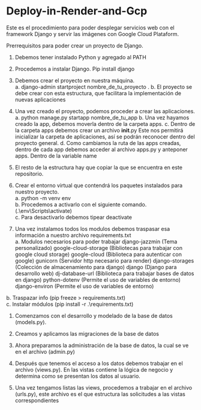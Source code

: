 # Deploy-in-Render-and-Gcp

Este es el procedimiento para poder desplegar servicios web con el framework Django y servir las imágenes con Google Cloud Plataform.

Prerrequisitos para poder crear un proyecto de Django.
  1.	Debemos tener instalado Python y agregado al PATH
  2.	Procedemos a instalar Django. Pip install django

1.	Debemos crear el proyecto en nuestra máquina.  
  a.	django-admin startproject nombre_de_tu_proyecto .
  b.	El proyecto se debe crear con esta estructura, que facilitara la implementación de nuevas aplicaciones
  
2.	Una vez creado el proyecto, podemos proceder a crear las aplicaciones.
  a.	python manage.py startapp nombre_de_tu_app
  b.  Una vez hayamos creado la app, debemos moverla dentro de la carpeta apps.
  c.  Dentro de la carpeta apps debemos crear un archivo __init__.py Este nos permitirá inicializar la carpeta de aplicaciones, así se podrán reconocer dentro del proyecto general.
  d.  Como cambiamos la ruta de las apps creadas, dentro de cada app debemos acceder al archivo apps.py y anteponer apps. Dentro de la variable name
  
3.	El resto de la estructura hay que copiar la que se encuentra en este repositorio.
   
4.	Crear el entorno virtual que contendrá los paquetes instalados para nuestro proyecto.  
  a.	python -m venv env  
  b.	Procedemos a activarlo con el siguiente comando. (.\env\Scripts\activate)  
  c.	Para desactivarlo debemos tipear deactivate
  
6.	Una vez instalamos todos los modulos debemos traspasar esa información a nuestro archivo requirements.txt  
  a. Modulos necesarios para poder trabajar
    django-jazzmin          (Tema personalizado)
    google-cloud-storage    (Bibliotecas para trabajar con google cloud storage)
    google-cloud            (Biblioteca para autenticar con google)
    gunicorn                (Servidor http necesario para render)
    django-storages         (Colección de almacenamiento para django)
    django                  (Django para desarrollo web)
    dj-database-url         (Biblioteca para trabajar bases de datos en django)
    python-dotenv           (Permite el uso de variables de entorno)
    django-environ          (Permite el uso de variables de entorno)

  b.	Traspazar info (pip freeze > requirements.txt)  
  c.	Instalar módulos (pip install -r .\requirements.txt)  

1. Comenzamos con el desarrollo y modelado de la base de datos (models.py).

2. Creamos y aplicamos las migraciones de la base de datos

3. Ahora preparamos la administración de la base de datos, la cual se ve en el archivo (admin.py) 

4.  Después que tenemos el acceso a los datos debemos trabajar en el archivo (views.py). En las vistas contiene la lógica de negocio y determina como se presentan los datos al usuario.

5.  Una vez tengamos listas las views, procedemos a trabajar en el archivo (urls.py), este archivo es el que estructura las solicitudes a las vistas correspondientes

